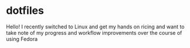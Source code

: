 # dotfiles
Hello! I recently switched to Linux and get my hands on ricing and want to take note of my progress and workflow improvements over the course of using Fedora
